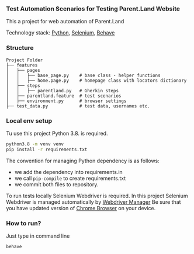 ### Test Automation Scenarios for Testing Parent.Land Website

This a project for web automation of Parent.Land 

Technology stack: [Python](https://www.python.org/), [Selenium](https://www.selenium.dev/), 
[Behave](https://pypi.org/project/behave/)


### Structure

```
Project Folder
├── features
│   ├── pages
│   │   ├── base_page.py    # base class - helper functions
│   │   ├── home.page.py    # homepage class with locators dictionary
│   ├── steps
│   │   ├── parentland.py   # Gherkin steps
│   ├── parentland.feature  # test scenarios
│   ├── environment.py      # browser settings 
├── test_data.py            # test data, usernames etc.
```

### Local env setup

Tu use this project Python 3.8. is required.

```bash
python3.8 -m venv venv
pip install -r requirements.txt
```

The convention for managing Python dependency is as follows:
- we add the dependency into requirements.in
- we call ```pip-compile``` to create requirements.txt
- we commit both files to repository.

To run tests locally Selenium Webdriver is required. 
In this project Selenium Webdriver is managed automatically by 
[Webdriver Manager](https://github.com/SergeyPirogov/webdriver_manager)
Be sure that you have updated version of [Chrome Browser](https://www.google.com/chrome/) on your device.

### How to run?

Just type in command line

```
behave
```
